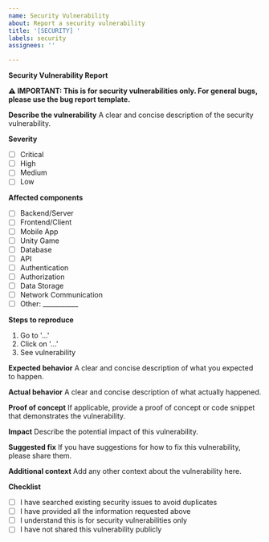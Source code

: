 ```yaml
---
name: Security Vulnerability
about: Report a security vulnerability
title: '[SECURITY] '
labels: security
assignees: ''

---
```


**Security Vulnerability Report**

**⚠️ IMPORTANT: This is for security vulnerabilities only. For general bugs, please use the bug report template.**

**Describe the vulnerability**
A clear and concise description of the security vulnerability.

**Severity**
- [ ] Critical
- [ ] High
- [ ] Medium
- [ ] Low

**Affected components**
- [ ] Backend/Server
- [ ] Frontend/Client
- [ ] Mobile App
- [ ] Unity Game
- [ ] Database
- [ ] API
- [ ] Authentication
- [ ] Authorization
- [ ] Data Storage
- [ ] Network Communication
- [ ] Other: ___________

**Steps to reproduce**
1. Go to '...'
2. Click on '...'
3. See vulnerability

**Expected behavior**
A clear and concise description of what you expected to happen.

**Actual behavior**
A clear and concise description of what actually happened.

**Proof of concept**
If applicable, provide a proof of concept or code snippet that demonstrates the vulnerability.

**Impact**
Describe the potential impact of this vulnerability.

**Suggested fix**
If you have suggestions for how to fix this vulnerability, please share them.

**Additional context**
Add any other context about the vulnerability here.

**Checklist**
- [ ] I have searched existing security issues to avoid duplicates
- [ ] I have provided all the information requested above
- [ ] I understand this is for security vulnerabilities only
- [ ] I have not shared this vulnerability publicly